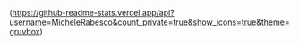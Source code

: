 (https://github-readme-stats.vercel.app/api?username=MicheleRabesco&count_private=true&show_icons=true&theme=gruvbox)

